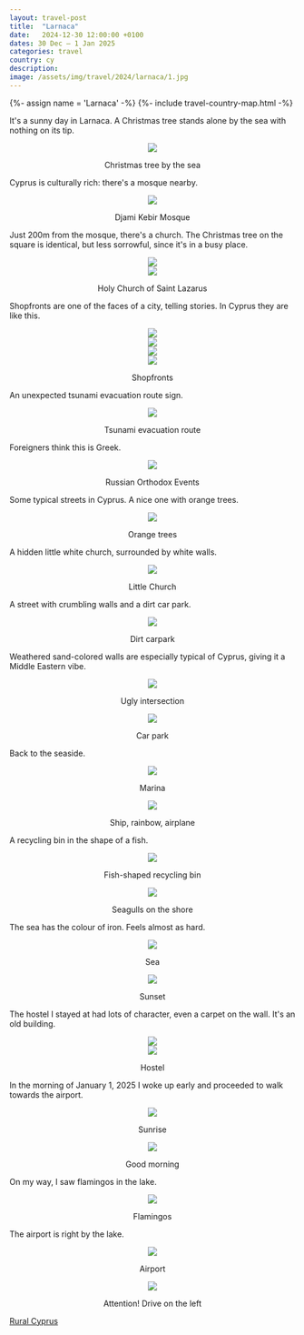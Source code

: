 ```yaml
---
layout: travel-post
title:  "Larnaca"
date:   2024-12-30 12:00:00 +0100
dates: 30 Dec – 1 Jan 2025
categories: travel
country: cy
description:
image: /assets/img/travel/2024/larnaca/1.jpg
---
```


{%- assign name = 'Larnaca' -%}
{%- include travel-country-map.html -%}

It's a sunny day in Larnaca. A Christmas tree stands alone by the sea with nothing on its tip.
<center>
    <img src="/assets/img/travel/2024/larnaca/0.jpg" />
    <p class="image-label">Christmas tree by the sea</p>
</center>

Cyprus is culturally rich: there's a mosque nearby.
<center>
    <img src="/assets/img/travel/2024/larnaca/13.jpg" />
    <p class="image-label">Djami Kebir Mosque</p>
</center>

Just 200m from the mosque, there's a church. The Christmas tree on the square is identical, but less sorrowful, since it's in a busy place. 
<center>
    <img src="/assets/img/travel/2024/larnaca/1.jpg" />
    <div class="image-margin"></div>
</center>

<center>
    <img src="/assets/img/travel/2024/larnaca/2.jpg" />
    <p class="image-label">Holy Church of Saint Lazarus</p>
</center>

Shopfronts are one of the faces of a city, telling stories. In Cyprus they are like this.
<center>
    <img src="/assets/img/travel/2024/larnaca/3.jpg" />
    <div class="image-margin"></div>
</center>

<center>
    <img src="/assets/img/travel/2024/larnaca/4.jpg" />
    <div class="image-margin"></div>
</center>

<center>
    <img src="/assets/img/travel/2024/larnaca/5.jpg" />
    <div class="image-margin"></div>
</center>

<center>
    <img src="/assets/img/travel/2024/larnaca/6.jpg" />
    <p class="image-label">Shopfronts</p>
</center>

An unexpected tsunami evacuation route sign.
<center>
    <img src="/assets/img/travel/2024/larnaca/8.jpg" />
    <p class="image-label">Tsunami evacuation route</p>
</center>

Foreigners think this is Greek.
<center>
    <img src="/assets/img/travel/2024/larnaca/26.jpg" />
    <p class="image-label">Russian Orthodox Events</p>
</center>

Some typical streets in Cyprus. A nice one with orange trees.
<center>
    <img src="/assets/img/travel/2024/larnaca/7.jpg" />
    <p class="image-label">Orange trees</p>
</center>

A hidden little white church, surrounded by white walls.
<center>
    <img src="/assets/img/travel/2024/larnaca/9.jpg" />
    <p class="image-label">Little Church</p>
</center>

A street with crumbling walls and a dirt car park.
<center>
    <img src="/assets/img/travel/2024/larnaca/11.jpg" />
    <p class="image-label">Dirt carpark</p>
</center>

Weathered sand-colored walls are especially typical of Cyprus, giving it a Middle Eastern vibe.
<center>
    <img src="/assets/img/travel/2024/larnaca/10.jpg" />
    <p class="image-label">Ugly intersection</p>
</center>

<center>
    <img src="/assets/img/travel/2024/larnaca/12.jpg" />
    <p class="image-label">Car park</p>
</center>

Back to the seaside.
<center>
    <img src="/assets/img/travel/2024/larnaca/21.jpg" />
    <p class="image-label">Marina</p>
</center>

<center>
    <img src="/assets/img/travel/2024/larnaca/14.jpg" />
    <p class="image-label">Ship, rainbow, airplane</p>
</center>

A recycling bin in the shape of a fish.
<center>
    <img src="/assets/img/travel/2024/larnaca/15.jpg" />
    <p class="image-label">Fish-shaped recycling bin</p>
</center>

<center>
    <img src="/assets/img/travel/2024/larnaca/16.jpg" />
    <p class="image-label">Seagulls on the shore</p>
</center>

The sea has the colour of iron. Feels almost as hard.
<center>
    <img src="/assets/img/travel/2024/larnaca/17.jpg" />
    <p class="image-label">Sea</p>
</center>

<center>
    <img src="/assets/img/travel/2024/larnaca/18.jpg" />
    <p class="image-label">Sunset</p>
</center>

The hostel I stayed at had lots of character, even a carpet on the wall. It's an old building.
<center>
    <img src="/assets/img/travel/2024/larnaca/20.jpg" />
    <div class="image-margin"></div>
</center>

<center>
    <img src="/assets/img/travel/2024/larnaca/19.jpg" />
    <p class="image-label">Hostel</p>
</center>

In the morning of January 1, 2025 I woke up early and proceeded to walk towards the airport.
<center>
    <img src="/assets/img/travel/2024/larnaca/27.jpg" />
    <p class="image-label">Sunrise</p>
</center>

<center>
    <img src="/assets/img/travel/2024/larnaca/22.jpg" />
    <p class="image-label">Good morning</p>
</center>

On my way, I saw flamingos in the lake.
<center>
    <img src="/assets/img/travel/2024/larnaca/23.jpg" />
    <p class="image-label">Flamingos</p>
</center>

The airport is right by the lake.
<center>
    <img src="/assets/img/travel/2024/larnaca/24.jpg" />
    <p class="image-label">Airport</p>
</center>

<center>
    <img src="/assets/img/travel/2024/larnaca/25.jpg" />
    <p class="image-label">Attention! Drive on the left</p>
</center>

<a class="prev" href="/travel/2024/rural-cyprus">
    Rural Cyprus
</a>
